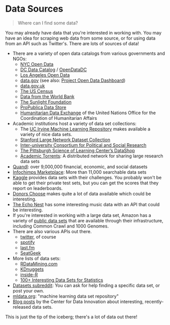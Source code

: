 # Data Sources

> Where can I find some data?

You may already have data that you're interested in working with. You may have an idea for scraping web data from some source, or for using data from an API such as Twitter's. There are lots of sources of data!

 * There are a variety of open data catalogs from various governments and NGOs:
     * [NYC Open Data](https://nycopendata.socrata.com/)
     * [DC Data Catalog](http://data.dc.gov/) / [OpenDataDC](http://www.opendatadc.org/)
     * [Los Angeles Open Data](https://data.lacity.org/)
     * [data.gov](https://www.data.gov/) (see also: [Project Open Data Dashboard](http://data.civicagency.org/))
     * [data.gov.uk](http://data.gov.uk/)
     * [The US Census](http://www.census.gov/)
     * [Data from the World Bank](http://data.worldbank.org/)
     * [The Sunlight Foundation](http://sunlightfoundation.com/api/)
     * [ProPublica Data Store](https://projects.propublica.org/data-store/)
     * [Humanitarian Data Exchange](http://docs.hdx.rwlabs.org/) of the United Nations Office for the Coordination of Humanitarian Affairs
 * Academic institutions host a variety of data set collections:
     * The [UC Irvine Machine Learning Repository](http://archive.ics.uci.edu/ml/) makes available a variety of nice data sets.
     * [Stanford Large Network Dataset Collection](http://snap.stanford.edu/data/)
     * [Inter-university Consortium for Political and Social Research](http://www.icpsr.umich.edu/)
     * [The Pittsburgh Science of Learning Center’s DataShop](http://www.learnlab.org/technologies/datashop/)
     * [Academic Torrents](http://academictorrents.com/): A distributed network for sharing large research data sets
 * [Quandl](http://www.quandl.com/):  over 9,000,000 financial, economic, and social datasets
 * [Infochimps Marketplace](http://www.infochimps.com/marketplace): More than 11,000 searchable data sets
 * [Kaggle](http://www.kaggle.com/) provides data sets with their challenges. You probably won't be able to get their private test sets, but you can get the scores that they report on leaderboards.
 * [Donors Choose](http://data.donorschoose.org/) makes quite a lot of data available which could be interesting.
 * [The Echo Nest](http://the.echonest.com/) has some interesting music data with an API that could be interesting.
 * If you're interested in working with a large data set, Amazon has a variety of [public data sets](http://aws.amazon.com/publicdatasets/) that are available through their infrastructure, including Common Crawl and 1000 Genomes.
 * There are also various APIs out there.
     * [twitter](https://dev.twitter.com/), of course
     * [spotify](https://developer.spotify.com/technologies/web-api/)
     * [last.fm](http://www.last.fm/api)
     * [SeatGeek](http://platform.seatgeek.com/)
 * More lists of data sets:
     * [RDataMining.com](http://www.rdatamining.com/resources/data)
     * [KDnuggets](http://www.kdnuggets.com/datasets/index.html)
     * [inside-R](http://www.inside-r.org/howto/finding-data-internet)
     * [100+ Interesting Data Sets for Statistics](http://rs.io/2014/05/29/list-of-data-sets.html)
 * [Datasets subreddit](http://www.reddit.com/r/datasets/): You can ask for help finding a specific data set, or post your own.
 * [mldata.org](http://mldata.org/): "machine learning data set repository"
 * [Blog posts](http://www.datainnovation.org/category/publications/data-set-blog/) by the Center for Data Innovation about interesting, recently-released data sets.

This is just the tip of the iceberg; there's a lot of data out there!
